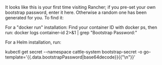 It looks like this is your first time visiting Rancher; if you pre-set your own bootstrap password, enter it here. Otherwise a random one has been generated for you. To find it:

For a "docker run" installation:
Find your container ID with docker ps, then run:
docker logs container-id 2>&1 | grep "Bootstrap Password:"

For a Helm installation, run:

kubectl get secret --namespace cattle-system bootstrap-secret -o go-template='{{.data.bootstrapPassword|base64decode}}{{"\n"}}'
